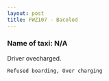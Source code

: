 ```yaml
---
layout: post
title: FWZ107 - Bacolod
---
```


### Name of taxi: N/A

Driver ovecharged.

```Refused boarding, Over charging```
